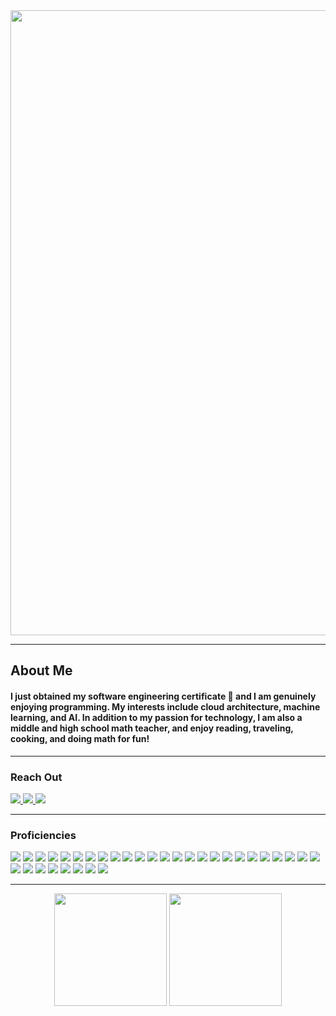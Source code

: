 <!---
ruhamayared/ruhamayared is a ✨ special ✨ repository because its `README.md` (this file) appears on your GitHub profile.
You can click the Preview link to take a look at your changes.
--->
<img align="center" src="https://i.imgur.com/4mDJyXz.png" width="1000px">
<div align="left">
  <hr>
  <h2>About Me</h2>
  <h4>I just obtained my software engineering certificate 🎉 and I am genuinely enjoying programming. My interests include cloud architecture, machine learning, and AI. In addition to my passion for technology, I am also a middle and high school math teacher, and enjoy reading, traveling, cooking, and doing math for fun! </h4>
  <hr>
  <div>
    <h3>Reach Out</h3>
    <!-- <a href=""><img src="https://img.shields.io/badge/-Personal_Website-FF6C37?style=flat-square&logo=Coderwall&logoColor=white" />  </a> -->
    <a href="https://www.linkedin.com/in/ruhama-yared/"><img src="https://img.shields.io/badge/-LinkedIn-0077B5?style=flat-square&logo=LinkedIn&logoColor=white" />  </a>
    <a href="https://github.com/ruhamayared"><img src="https://img.shields.io/github/followers/ruhamayared?color=black&label=GitHub&logo=GitHub&logoColor=white&style=flat-square" />  </a>
    <a href="mailto: ruhamayared1@gmail.com"><img src="https://img.shields.io/badge/-Gmail-D14836?style=flat-square&logo=Gmail&logoColor=white" />  </a>
  </div>
  <hr>
      <h3>Proficiencies</h3>
      <img src="https://img.shields.io/badge/-HTML5-E34F26?style=flat-square&logo=html5&logoColor=white" />
      <img src="https://img.shields.io/badge/-CSS3-1572B6?style=flat-square&logo=css3" />
      <img src="https://img.shields.io/badge/-JavaScript-F7DF1E?style=flat-square&logo=javascript&logoColor=black" />
      <img src="https://img.shields.io/badge/-TypeScript-%23007ACC.svg?style=flat-square&logo=typescript&logoColor=white" />
      <img src="https://img.shields.io/badge/-jQuery-%230769AD.svg?style=flat-square&logo=jquery&logoColor=white" />
      <img src="https://img.shields.io/badge/-NodeJS-339933?style=flat-square&logo=Node.js&logoColor=white" />
      <img src="https://img.shields.io/badge/-Python3-3776AB?style=flat-square&logo=Python&logoColor=white" />
      <img src="https://img.shields.io/badge/-Go-%2300ADD8.svg?style=flat-square&logo=go&logoColor=white" />
      <img src="https://img.shields.io/badge/-React-61DAFB?style=flat-square&logo=React&logoColor=black" />
      <img src="https://img.shields.io/badge/-React_Router-CA4245?style=flat-square&for-the-badge&logo=react-router&logoColor=white" />
      <img src="https://img.shields.io/badge/-Angular-%23DD0031.svg?style=flat-square&logo=angular&logoColor=white" />
      <img src="https://img.shields.io/badge/-Express-404D59?style=flat-square&for-the-badge&logo=express" />
      <img src="https://img.shields.io/badge/-Django-%23092E20.svg?style=flat-square&logo=django&logoColor=white" />
      <img src="https://img.shields.io/badge/-FastAPI-005571?style=flat-square&logo=fastapi" />
      <img src="https://img.shields.io/badge/-Flask-%23000.svg?style=flat-square&logo=flask&logoColor=white" />
      <img src="https://img.shields.io/badge/-PostgreSQL-336791?style=flat-square&logo=postgresql&logoColor=white" />
      <img src="https://img.shields.io/badge/-SQLite-%2307405e.svg?style=flat-square&logo=sqlite&logoColor=white" />
      <img src="https://img.shields.io/badge/-MongoDB-white?style=flat-square&logo=mongodb" />
      <img src="https://img.shields.io/badge/-Bootstrap-563D7C?style=flat-square&logo=bootstrap" />
      <img src="https://img.shields.io/badge/-Tailwind CSS-%2338B2AC.svg?style=flat-square&logo=tailwind-css&logoColor=white" />
      <img src="https://img.shields.io/badge/-Git-black?style=flat-square&logo=git" />
      <img src="https://img.shields.io/badge/-Postman-FF6C37?style=flat-square&logo=Postman&logoColor=white" />
      <img src="https://img.shields.io/badge/-Heroku-430098?style=flat-square&logo=heroku" />
      <img src="https://img.shields.io/badge/-Netlify-%23000000.svg?style=flat-square&logo=netlify&logoColor=#00C7B7" />
      <img src="https://img.shields.io/badge/-Vercel-%23000000.svg?style=flat-square&logo=vercel&logoColor=white" />
      <img src="https://img.shields.io/badge/-Excel-217346?style=flat-square&logo=Microsoft-Excel&logoColor=white" />
      <img src="https://img.shields.io/badge/-Markdown-000000?style=flat-square&logo=Markdown&logoColor=white" />
      <img src="https://img.shields.io/badge/-Trello-0079BF?style=flat-square&logo=Trello&logoColor=white" />
      <img src="https://img.shields.io/badge/-VS_Code-007ACC?style=flat-square&logo=visual-studio-code" />
      <img src="https://img.shields.io/badge/-Slack-4A154B?style=flat-square&logo=slack" />
      <img src="https://img.shields.io/badge/-Zoom-2D8CFF?style=flat-square&logo=zoom&logoColor=white" />
      <img src="https://img.shields.io/badge/-Canva-%2300C4CC.svg?style=flat-square&logo=Canva&logoColor=white" />
      <img src="https://img.shields.io/badge/AWS-%23FF9900.svg?style=flat-square&logo=amazon-aws&logoColor=white" />
   <hr>
  </div>
  <div align="center">
      <img height="180em" src="https://github-readme-stats.vercel.app/api?username=ruhamayared&show_icons=true&hide_border=true&&count_private=true" />
      <img height="180em" src="https://github-readme-stats.vercel.app/api/top-langs/?username=ruhamayared&langs_count=10&theme=city_light&hide_border=true&include_all_commits=true&count_private=true&layout=compact&hide=dockerfile" />
</div>
